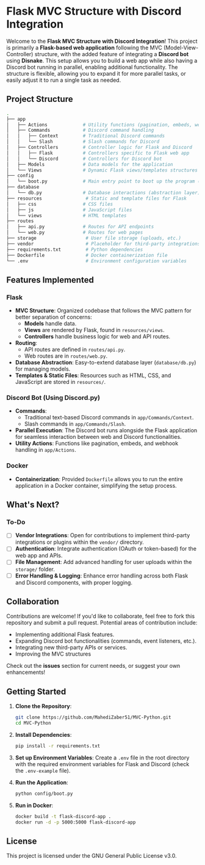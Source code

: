 # Flask MVC Structure with Discord Integration

Welcome to the **Flask MVC Structure with Discord Integration**! This project is primarily a **Flask-based web application** following the MVC (Model-View-Controller) structure, with the added feature of integrating a **Discord bot** using **Disnake**. This setup allows you to build a web app while also having a Discord bot running in parallel, enabling additional functionality. The structure is flexible, allowing you to expand it for more parallel tasks, or easily adjust it to run a single task as needed.



## Project Structure

```bash
.
├── app
│   ├── Actions             # Utility functions (pagination, embeds, webhook handling, etc.)
│   ├── Commands            # Discord command handling
│   │   ├── Context         # Traditional Discord commands
│   │   └── Slash           # Slash commands for Discord
│   ├── Controllers         # Controller logic for Flask and Discord
│   │   ├── Flask           # Controllers specific to Flask web app
│   │   └── Discord         # Controllers for Discord bot
│   ├── Models              # Data models for the application
│   └── Views               # Dynamic Flask views/templates structures
├── config
│   └── boot.py             # Main entry point to boot up the program (Flask + Discord)
├── database
│   └── db.py               # Database interactions (abstraction layer)
├── resources                # Static and template files for Flask
│   ├── css                 # CSS files
│   ├── js                  # JavaScript files
│   └── views               # HTML templates
├── routes
│   ├── api.py              # Routes for API endpoints
│   └── web.py              # Routes for web pages
├── storage                  # User file storage (uploads, etc.)
├── vendor                   # Placeholder for third-party integrations (collaborations welcome)
├── requirements.txt         # Python dependencies
├── Dockerfile               # Docker containerization file
└── .env                     # Environment configuration variables
```

## Features Implemented

### Flask
- **MVC Structure**: Organized codebase that follows the MVC pattern for better separation of concerns:
  - **Models** handle data.
  - **Views** are rendered by Flask, found in `resources/views`.
  - **Controllers** handle business logic for web and API routes.
- **Routing**: 
  - API routes are defined in `routes/api.py`.
  - Web routes are in `routes/web.py`.
- **Database Abstraction**: Easy-to-extend database layer (`database/db.py`) for managing models.
- **Templates & Static Files**: Resources such as HTML, CSS, and JavaScript are stored in `resources/`.

### Discord Bot (Using Discord.py)
- **Commands**: 
  - Traditional text-based Discord commands in `app/Commands/Context`.
  - Slash commands in `app/Commands/Slash`.
- **Parallel Execution**: The Discord bot runs alongside the Flask application for seamless interaction between web and Discord functionalities.
- **Utility Actions**: Functions like pagination, embeds, and webhook handling in `app/Actions`.

### Docker
- **Containerization**: Provided `Dockerfile` allows you to run the entire application in a Docker container, simplifying the setup process.

## What's Next?

### To-Do
- [ ] **Vendor Integrations**: Open for contributions to implement third-party integrations or plugins within the `vendor/` directory.
- [ ] **Authentication**: Integrate authentication (OAuth or token-based) for the web app and APIs.
- [ ] **File Management**: Add advanced handling for user uploads within the `storage/` folder.
- [ ] **Error Handling & Logging**: Enhance error handling across both Flask and Discord components, with proper logging.

## Collaboration

Contributions are welcome! If you'd like to collaborate, feel free to fork this repository and submit a pull request. Potential areas of contribution include:
- Implementing additional Flask features.
- Expanding Discord bot functionalities (commands, event listeners, etc.).
- Integrating new third-party APIs or services.
- Improving the MVC structures
  
Check out the **issues** section for current needs, or suggest your own enhancements!

## Getting Started

1. **Clone the Repository**:
   ```bash
   git clone https://github.com/MahediZaber51/MVC-Python.git
   cd MVC-Python
   ```

2. **Install Dependencies**:
   ```bash
   pip install -r requirements.txt
   ```

3. **Set up Environment Variables**:
   Create a `.env` file in the root directory with the required environment variables for Flask and Discord (check the `.env-example` file).

4. **Run the Application**:
   ```bash
   python config/boot.py
   ```

5. **Run in Docker**:
   ```bash
   docker build -t flask-discord-app .
   docker run -d -p 5000:5000 flask-discord-app
   ```

## License

This project is licensed under the GNU General Public License v3.0.

